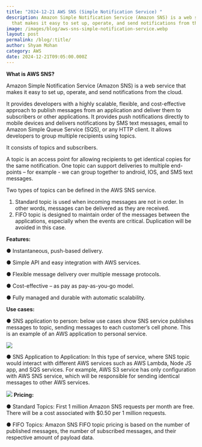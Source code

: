 ```yaml
---
title: "2024-12-21 AWS SNS (Simple Notification Service) "
description: Amazon Simple Notification Service (Amazon SNS) is a web service
  that makes it easy to set up, operate, and send notifications from the cloud.
image: /images/blog/aws-sns-simple-notification-service.webp
layout: post
permalink: /blog/:title/
author: Shyam Mohan
category: AWS
date: 2024-12-21T09:05:00.000Z
---
```

**What is AWS SNS?**

Amazon Simple Notification Service (Amazon SNS) is a web service that makes it easy to set up, operate, and send notifications from the cloud.

It provides developers with a highly scalable, flexible, and cost-effective approach to publish messages from an application and deliver them to subscribers or other
applications. It provides push notifications directly to mobile devices and delivers notifications by SMS text messages, email to Amazon Simple Queue Service
(SQS), or any HTTP client.
It allows developers to group multiple recipients using topics.

It consists of topics and subscribers.

A topic is an access point for allowing recipients to get identical copies for the same notification. One topic can support deliveries to multiple end-points – for example -
we can group together to android, IOS, and SMS text messages.

Two types of topics can be defined in the AWS SNS service.
1. Standard topic is used when incoming messages are not in order. In other words, messages can be delivered as they are received.
2. FIFO topic is designed to maintain order of the messages between the applications, especially when the events are critical. Duplication will be avoided in this case.

**Features:**

● Instantaneous, push-based delivery.

● Simple API and easy integration with AWS services.

● Flexible message delivery over multiple message protocols.

● Cost-effective – as pay as pay-as-you-go model.

● Fully managed and durable with automatic scalability.

**Use cases:**

● SNS application to person: below use cases show SNS service publishes messages to topic, sending messages to each customer’s cell phone. This is an example of an AWS application to personal service.

**![](https://lh7-rt.googleusercontent.com/docsz/AD_4nXdVDmIjIxQg03zH63qTKLVIvCFFN7mIZ2TqK85ieBQaO2SZFTlVpZ4KEapLW5m62RTEhP5rsUZk47VlgwanP1n6PJkQ3FdmptBkJAEGrF_can87Rpmgr3eiCWl3OjhV-voEtAKH5Q?key=q390jo8iRKV-c2BprE8LOg)**

● SNS Application to Application: In this type of service, where SNS topic would interact with different AWS services such as AWS Lambda, Node JS app, and SQS services. For example, AWS S3 service has only configuration with AWS SNS service, which will be responsible for sending identical messages to other AWS services.


**![](https://lh7-rt.googleusercontent.com/docsz/AD_4nXcdqLsmbH4MXkD5L1i3LzCU_QldjNV21Ecgyy9MuR57z7GBaoK8Iv9CdoYA58CtY8uS0XaBZHSHtuwiAuPqMekl8DWCnlIKzLLPgwRKNipFSCB9kmV4txnao8h9cWabKFSaz8yiGg?key=q390jo8iRKV-c2BprE8LOg)**
**Pricing:**

● Standard Topics: First 1 million Amazon SNS requests per month are free. There will be a cost associated with $0.50 per 1 million requests.

● FIFO Topics: Amazon SNS FIFO topic pricing is based on the number of published messages, the number of subscribed messages, and their respective amount of payload data.
